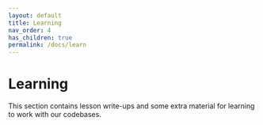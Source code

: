 ```yaml
---
layout: default
title: Learning
nav_order: 4
has_children: true
permalink: /docs/learn
---
```


# Learning

This section contains lesson write-ups and some extra material for learning to work with our codebases.